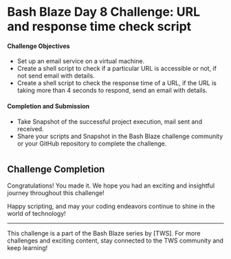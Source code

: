 # Bash Blaze Day 8 Challenge: URL and response time check script

#### Challenge Objectives

- Set up an email service on a virtual machine.
- Create a shell script to check if a particular URL is accessible or not, if not send email with details.
- Create a shell script to check the response time of a URL, if the URL is taking more than 4 seconds to respond, send an email with details.

#### Completion and Submission

- Take Snapshot of the successful project execution, mail sent and received.
- Share your scripts and Snapshot in the Bash Blaze challenge community or your GitHub repository to complete the challenge.

#
## Challenge Completion

Congratulations! You made it. We hope you had an exciting and insightful journey throughout this challenge!

Happy scripting, and may your coding endeavors continue to shine in the world of technology!

---

This challenge is a part of the Bash Blaze series by [TWS]. For more challenges and exciting content, stay connected to the TWS community and keep learning! 
